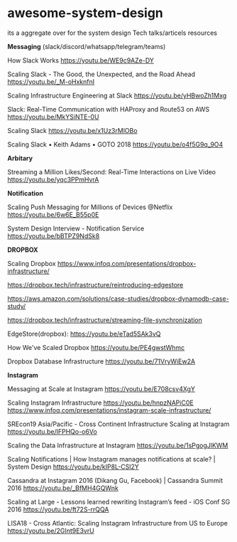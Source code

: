 # awesome-system-design
its a aggregate over for the system design Tech talks/articels resources


**Messaging** (slack/discord/whatsapp/telegram/teams)

How Slack Works
https://youtu.be/WE9c9AZe-DY

Scaling Slack - The Good, the Unexpected, and the Road Ahead
https://youtu.be/_M-oHxknfnI

Scaling Infrastructure Engineering at Slack
https://youtu.be/yHBwoZh1Mxg


Slack: Real-Time Communication with HAProxy and Route53 on AWS
https://youtu.be/MkYSiNTE-0U

Scaling Slack
https://youtu.be/x1Uz3rMlOBo

Scaling Slack • Keith Adams • GOTO 2018
https://youtu.be/o4f5G9q_9O4



**Arbitary**

Streaming a Million Likes/Second: Real-Time Interactions on Live Video
https://youtu.be/yqc3PPmHvrA


**Notification**

Scaling Push Messaging for Millions of Devices @Netflix
https://youtu.be/6w6E_B55p0E

System Design Interview - Notification Service
https://youtu.be/bBTPZ9NdSk8

**DROPBOX**

Scaling Dropbox
https://www.infoq.com/presentations/dropbox-infrastructure/

https://dropbox.tech/infrastructure/reintroducing-edgestore

https://aws.amazon.com/solutions/case-studies/dropbox-dynamodb-case-study/

https://dropbox.tech/infrastructure/streaming-file-synchronization

EdgeStore(dropbox):
https://youtu.be/eTad5SAk3vQ

How We've Scaled Dropbox
https://youtu.be/PE4gwstWhmc

Dropbox Database Infrastructure
https://youtu.be/71VryWiEw2A


**Instagram**

Messaging at Scale at Instagram
https://youtu.be/E708csv4XgY

Scaling Instagram Infrastructure
https://youtu.be/hnpzNAPiC0E
https://www.infoq.com/presentations/instagram-scale-infrastructure/

SREcon19 Asia/Pacific - Cross Continent Infrastructure Scaling at Instagram
https://youtu.be/IFPHQo-o6Vo

Scaling the Data Infrastructure at Instagram
https://youtu.be/1sPgogJlKWM

Scaling Notifications | How Instagram manages notifications at scale? | System Design
https://youtu.be/kIP8L-CSl2Y

Cassandra at Instagram 2016 (Dikang Gu, Facebook) | Cassandra Summit 2016
https://youtu.be/_BfMH4GQWnk

Scaling at Large - Lessons learned rewriting Instagram’s feed - iOS Conf SG 2016
https://youtu.be/ft72S-rrQQA

LISA18 - Cross Atlantic: Scaling Instagram Infrastructure from US to Europe
https://youtu.be/2GInt9E3vrU





